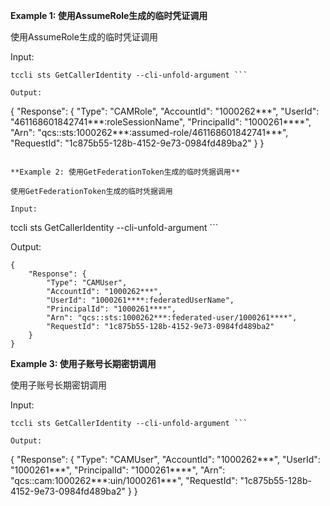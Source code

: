 **Example 1: 使用AssumeRole生成的临时凭证调用**

使用AssumeRole生成的临时凭证调用

Input: 

```
tccli sts GetCallerIdentity --cli-unfold-argument ```

Output: 
```
{
    "Response": {
        "Type": "CAMRole",
        "AccountId": "1000262***",
        "UserId": "461168601842741***:roleSessionName",
        "PrincipalId": "1000261****",
        "Arn": "qcs::sts:1000262***:assumed-role/461168601842741***",
        "RequestId": "1c875b55-128b-4152-9e73-0984fd489ba2"
    }
}
```

**Example 2: 使用GetFederationToken生成的临时凭据调用**

使用GetFederationToken生成的临时凭据调用

Input: 

```
tccli sts GetCallerIdentity --cli-unfold-argument ```

Output: 
```
{
    "Response": {
        "Type": "CAMUser",
        "AccountId": "1000262***",
        "UserId": "1000261****:federatedUserName",
        "PrincipalId": "1000261****",
        "Arn": "qcs::sts:1000262***:federated-user/1000261****",
        "RequestId": "1c875b55-128b-4152-9e73-0984fd489ba2"
    }
}
```

**Example 3: 使用子账号长期密钥调用**

使用子账号长期密钥调用

Input: 

```
tccli sts GetCallerIdentity --cli-unfold-argument ```

Output: 
```
{
    "Response": {
        "Type": "CAMUser",
        "AccountId": "1000262***",
        "UserId": "1000261***",
        "PrincipalId": "1000261****",
        "Arn": "qcs::cam:1000262***:uin/1000261***",
        "RequestId": "1c875b55-128b-4152-9e73-0984fd489ba2"
    }
}
```

